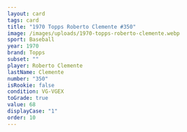 ```yaml
---
layout: card
tags: card
title: "1970 Topps Roberto Clemente #350"
image: /images/uploads/1970-topps-roberto-clemente.webp
sport: Baseball
year: 1970
brand: Topps
subset: ""
player: Roberto Clemente
lastName: Clemente
number: "350"
isRookie: false
condition: VG-VGEX
toGrade: true
value: 68
displayCase: "1"
order: 10
---
```

